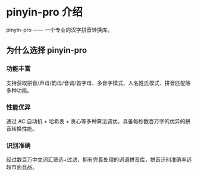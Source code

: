 # pinyin-pro 介绍

pinyin-pro —— 一个专业的汉字拼音转换库。

## 为什么选择 pinyin-pro

### 功能丰富

支持获取拼音/声母/韵母/音调/首字母、多音字模式、人名姓氏模式、拼音匹配等多种功能。

### 性能优异

通过 AC 自动机 + 哈希表 + 贪心等多种算法调优，具备每秒数百万字的优异的拼音转换性能。

### 识别准确

经过数百万中文词汇筛选+过滤，拥有完善处理的词语拼音库，拼音识别准确率远超市面竞品。
